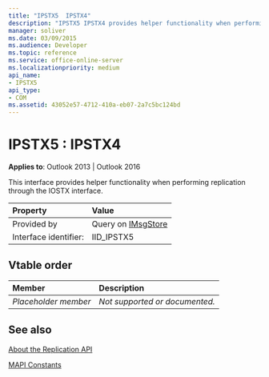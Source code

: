 ```yaml
---
title: "IPSTX5  IPSTX4"
description: "IPSTX5 IPSTX4 provides helper functionality when performing replication through the IOSTX interface."
manager: soliver
ms.date: 03/09/2015
ms.audience: Developer
ms.topic: reference
ms.service: office-online-server
ms.localizationpriority: medium
api_name:
- IPSTX5
api_type:
- COM
ms.assetid: 43052e57-4712-410a-eb07-2a7c5bc124bd
---
```


# IPSTX5 : IPSTX4

  
  
**Applies to**: Outlook 2013 | Outlook 2016 
  
This interface provides helper functionality when performing replication through the IOSTX interface.
  
|Property|Value|
|:-----|:-----|
|Provided by  <br/> |Query on [IMsgStore](imsgstoreimapiprop.md) <br/> |
|Interface identifier:  <br/> |IID_IPSTX5  <br/> |
   
## Vtable order

|Member|Description|
|:-----|:-----|
| *Placeholder member*  <br/> | *Not supported or documented.*  <br/> |
   
## See also



[About the Replication API](about-the-replication-api.md)
  
[MAPI Constants](mapi-constants.md)

